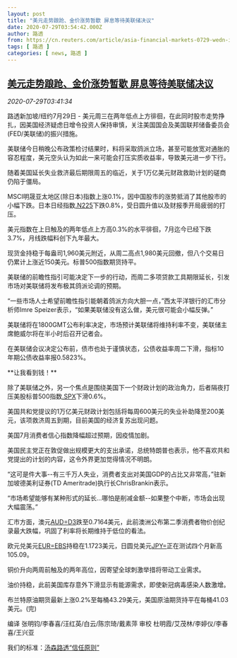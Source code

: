```yaml
---
layout: post
title: "美元走势踉跄、金价涨势暂歇 屏息等待美联储决议"
date: 2020-07-29T03:54:42.000Z
author: 路透
from: https://cn.reuters.com/article/asia-financial-markets-0729-wedn-idCNKCS24U0BD
tags: [ 路透 ]
categories: [ news, 路透 ]
---
```

<!--1595994882000-->
[美元走势踉跄、金价涨势暂歇 屏息等待美联储决议](https://cn.reuters.com/article/asia-financial-markets-0729-wedn-idCNKCS24U0BD)
------

<div>
<div><i>2020-07-29T03:41:34</i></div><div class="StandardArticleBody_body"><p>路透新加坡/纽约7月29日 - 美元周三在两年低点上方徘徊，在此同时股市走势挣扎，因美国经济疑虑日增令投资人保持审慎，关注美国国会及美国联邦储备委员会(FED/美联储)的振兴措施。 </p><p>美联储今日稍晚公布政策检讨结果时，料将采取鸽派立场，甚至可能放宽对通胀的容忍程度，美元空头认为如此一来可能会打压实质收益率，导致美元进一步下行。 </p><p>随着美国延长失业救济最后期限周五的临近，关于1万亿美元财政救助计划的磋商仍陷于僵局。 </p><p>MSCI明晟亚太地区(除日本)指数上涨0.1%，因中国股市的涨势抵消了其他股市的小幅下跌。日本日经指数<a href="/investing/markets/index?symbol=.N225">.N225</a>下跌0.8%，受日圆升值以及财报季开局疲弱的打压。 </p><p>美元指数在上日触及的两年低点上方高0.3%的水平徘徊，7月迄今已经下跌3.7%，月线跌幅料创下九年最大。 </p><p>现货金持稳于每盎司1,960美元附近，从周二高点1,980美元回撤，但八个交易日仍累计上涨近150美元。标普500指数期货持平。 </p><p>美联储的前瞻性指引可能决定下一步的行动，而周二多项贷款工具期限延长，引发市场对美联储将发布极其鸽派论调的预期。 </p><p>“一些市场人士希望前瞻性指引能朝着鸽派方向大胆一点，”西太平洋银行的汇市分析师Imre Speizer表示，“如果美联储没有这么做，美元很可能会小幅反弹。” </p><p>美联储将在1800GMT公布利率决定，市场预计美联储将维持利率不变，美联储主席鲍威尔将在半小时后召开记者会。 </p><p>在美联储会议决定公布前，债市也处于谨慎状态，公债收益率周二下滑，指标10年期公债收益率报0.5823%。 </p><p>**让我看到钱！** </p><p>除了美联储之外，另一个焦点是围绕美国下一个财政计划的政治角力，后者隔夜打压美股标普500指数<a href="/investing/markets/index?symbol=.SPX">.SPX</a>下滑0.6%。 </p><p>美国共和党提议的1万亿美元财政计划包括将每周600美元的失业补助降至200美元，该项救济周五到期，目前美国的经济复苏出现问题。 </p><p>美国7月消费者信心指数降幅超过预期，因疫情加剧。 </p><p>美国民主党正在敦促做出规模更大的支出承诺，总统特朗普也表示，他不喜欢共和党提出的计划的内容，这令外界更加觉得情况不明朗。 </p><p>“这可是件大事--有三千万人失业，消费者支出对美国GDP的占比又非常高，”驻新加坡德美利证券(TD Ameritrade)执行长ChrisBrankin表示。 </p><p>“市场希望能够有某种形式的延长...哪怕是削减金额--如果整个中断，市场会出现大幅震荡。” </p><p>汇市方面，澳元<a href="/investing/currencies/quote?srcCurr=AUD&destCurr=USD">AUD=D3</a>跌至0.7164美元，此前澳洲公布第二季消费者物价创纪录最大跌幅，巩固了利率将长期维持于低位的看法。 </p><p>欧元兑美元<a href="/investing/currencies/quote?srcCurr=EUR&destCurr=USD">EUR=EBS</a>持稳在1.1723美元，日圆兑美元<a href="/investing/currencies/quote?srcCurr=JPY&destCurr=USD">JPY=</a>正在测试四个月新高105.09。 </p><p>铜价升向两周前触及的两年高位，因寄望全球刺激举措将带动工业需求。 </p><p>油价持稳，此前美国库存意外下滑显示有能源需求，即使新冠病毒感染人数激增。 </p><p>布兰特原油期货最新上涨0.2%至每桶43.29美元，美国原油期货持平在每桶41.03美元。(完) </p><div class="Attribution_container"><div class="Attribution_attribution"><p class="Attribution_content">编译 张明钧/李春喜/汪红英/白云/陈宗琦/戴素萍 审校 杜明霞/艾茂林/李婷仪/李春喜/王兴亚 </p></div></div><div class="StandardArticleBody_trustBadgeContainer"><span class="StandardArticleBody_trustBadgeTitle">我们的标准：</span><span class="trustBadgeUrl"><a href="https://www.thomsonreuters.cn/content/dam/openweb/documents/pdf/china/brochures/about-us-1.pdf">汤森路透“信任原则”</a></span></div></div>
</div>
